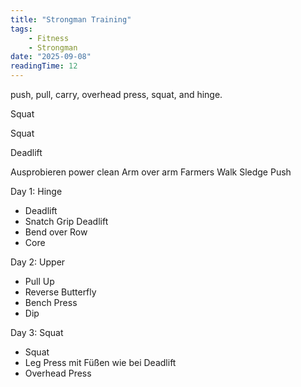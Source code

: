 ```yaml
---
title: "Strongman Training"
tags: 
    - Fitness
    - Strongman
date: "2025-09-08"
readingTime: 12
---
```



push, pull, carry, overhead press, squat, and hinge.


Squat

Squat

Deadlift

Ausprobieren
power clean
Arm over arm
Farmers Walk
Sledge Push


Day 1: Hinge
- Deadlift
- Snatch Grip Deadlift
- Bend over Row
- Core


Day 2: Upper
- Pull Up
- Reverse Butterfly
- Bench Press
- Dip




Day 3: Squat
- Squat
- Leg Press mit Füßen wie bei Deadlift
- Overhead Press